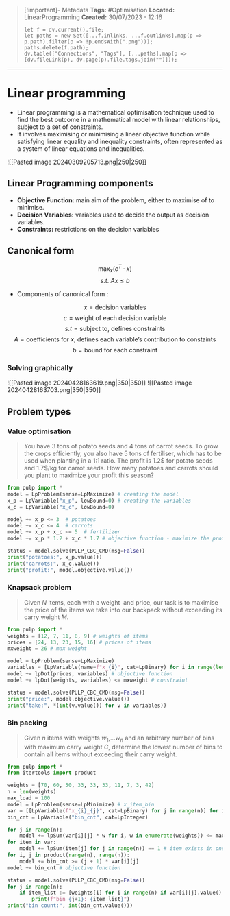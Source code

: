 > [!important]- Metadata
> **Tags:** #Optimisation
> **Located:** LinearProgramming
> **Created:** 30/07/2023 - 12:16
> ```dataviewjs
> let f = dv.current().file;
> let paths = new Set([...f.inlinks, ...f.outlinks].map(p => p.path).filter(p => !p.endsWith(".png")));
> paths.delete(f.path);
> dv.table(["Connections", "Tags"], [...paths].map(p => [dv.fileLink(p), dv.page(p).file.tags.join("")]));
> ```

___
# Linear programming
- Linear programming is a mathematical optimisation technique used to find the best outcome in a mathematical model with linear relationships, subject to a set of constraints.
- It involves maximising or minimising a linear objective function while satisfying linear equality and inequality constraints, often represented as a system of linear equations and inequalities.


![[Pasted image 20240309205713.png|250|250]]
## Linear Programming components
- **Objective Function:** main aim of the problem, either to maximise of to minimise.
- **Decision Variables:** variables used to decide the output as decision variables. 
- **Constraints:** restrictions on the decision variables 
## Canonical form 

$$\text{max}_{x}(c^{T}\cdot x)$$
$$s.t.\text{   }Ax\leq{b}$$

- Components of canonical form : 

$$x=\text{decision variables }$$
$$c=\text{weight of each decision variable}$$
$$s.t=\text{subject to, defines constraints}$$
$$A=\text{coefficients for }x \text{, defines each variable's contribution to constaints}$$
$$b=\text{bound for each constraint}$$

### Solving graphically 
![[Pasted image 20240428163619.png|350|350]]
![[Pasted image 20240428163703.png|350|350]]
## Problem types 
### Value optimisation 

> You have 3 tons of potato seeds and 4 tons of carrot seeds. To grow the crops efficiently, you also have 5 tons of fertiliser, which has to be used when planting in a 1:1 ratio. The profit is 1.2\$ for potato seeds and 1.7\$/kg for carrot seeds. How many potatoes and carrots should you plant to maximize your profit this season?

```python
from pulp import *
model = LpProblem(sense=LpMaximize) # creating the model
x_p = LpVariable("x_p", lowBound=0) # creating the variables
x_c = LpVariable("x_c", lowBound=0)

model += x_p <= 3  # potatoes
model += x_c <= 4  # carrots
model += x_p + x_c <= 5  # fertilizer
model += x_p * 1.2 + x_c * 1.7 # objective function - maximize the profit

status = model.solve(PULP_CBC_CMD(msg=False))
print("potatoes:", x_p.value())
print("carrots:", x_c.value())
print("profit:", model.objective.value())
```

### Knapsack problem

>Given $N$ items, each with a weight ​ and price​, our task is to maximise the price of the items we take into our backpack without exceeding its carry weight $M$.

```python
from pulp import *
weights = [12, 7, 11, 8, 9] # weights of items
prices = [24, 13, 23, 15, 16] # prices of items
mxweight = 26 # max weight

model = LpProblem(sense=LpMaximize)
variables = [LpVariable(name=f"x_{i}", cat=LpBinary) for i in range(len(weights))]
model += lpDot(prices, variables) # objective function
model += lpDot(weights, variables) <= mxweight # constraint

status = model.solve(PULP_CBC_CMD(msg=False)) 
print("price:", model.objective.value())
print("take:", *(int(v.value()) for v in variables))
```

### Bin packing

> Given $n$ items with weights $w_{1}$,…$w_{n}$​ and an arbitrary number of bins with maximum carry weight $C$, determine the lowest number of bins to contain all  items without exceeding their carry weight.

```python
from pulp import *
from itertools import product

weights = [70, 60, 50, 33, 33, 33, 11, 7, 3, 42]
n = len(weights)
max_load = 100
model = LpProblem(sense=LpMinimize) # x_item_bin
var = [[LpVariable(f"x_{i}_{j}", cat=LpBinary) for j in range(n)] for i in range(n)]
bin_cnt = LpVariable("bin_cnt", cat=LpInteger)

for j in range(n):
    model += lpSum(var[i][j] * w for i, w in enumerate(weights)) <= max_load 
for item in var:
    model += lpSum(item[j] for j in range(n)) == 1 # item exists in one bin
for i, j in product(range(n), range(n)):
    model += bin_cnt >= (j + 1) * var[i][j]
model += bin_cnt # objective function

status = model.solve(PULP_CBC_CMD(msg=False))
for j in range(n):
    if item_list := [weights[i] for i in range(n) if var[i][j].value() != 0]:
        print(f"bin {j+1}: {item_list}")
print("bin count:", int(bin_cnt.value()))
```
